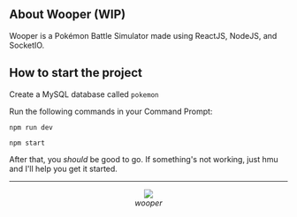 ## About Wooper (WIP)

Wooper is a Pokémon Battle Simulator made using ReactJS, NodeJS, and SocketIO. 

## How to start the project

Create a MySQL database called `pokemon`

Run the following commands in your Command Prompt:

`npm run dev`

`npm start`

After that, you *should* be good to go. If something's not working, just hmu and I'll help you get it started.

---

<div align='center'><img src='https://serebii.net/swordshield/pokemon/194.png' align='center'></img></div>
<div align='center'><i>wooper</i></div>
